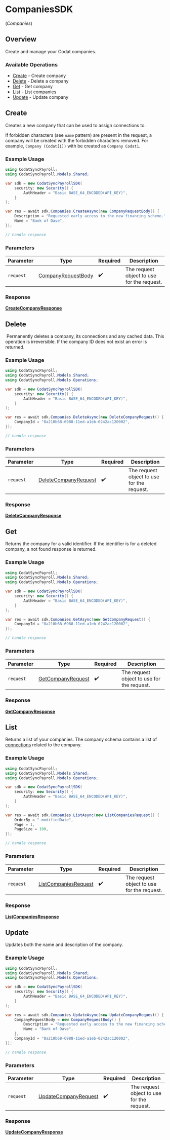 # CompaniesSDK
(*Companies*)

## Overview

Create and manage your Codat companies.

### Available Operations

* [Create](#create) - Create company
* [Delete](#delete) - Delete a company
* [Get](#get) - Get company
* [List](#list) - List companies
* [Update](#update) - Update company

## Create

﻿Creates a new company that can be used to assign connections to. 

If forbidden characters (see `name` pattern) are present in the request, a company will be created with the forbidden characters removed. For example, `Company (Codat[1])` with be created as `Company Codat1`.



### Example Usage

```csharp
using CodatSyncPayroll;
using CodatSyncPayroll.Models.Shared;

var sdk = new CodatSyncPayrollSDK(
    security: new Security() {
        AuthHeader = "Basic BASE_64_ENCODED(API_KEY)",
    }
);

var res = await sdk.Companies.CreateAsync(new CompanyRequestBody() {
    Description = "Requested early access to the new financing scheme.",
    Name = "Bank of Dave",
});

// handle response
```

### Parameters

| Parameter                                                       | Type                                                            | Required                                                        | Description                                                     |
| --------------------------------------------------------------- | --------------------------------------------------------------- | --------------------------------------------------------------- | --------------------------------------------------------------- |
| `request`                                                       | [CompanyRequestBody](../../models/shared/CompanyRequestBody.md) | :heavy_check_mark:                                              | The request object to use for the request.                      |


### Response

**[CreateCompanyResponse](../../models/operations/CreateCompanyResponse.md)**


## Delete

﻿
Permanently deletes a company, its connections and any cached data. This operation is irreversible. If the company ID does not exist an error is returned.

### Example Usage

```csharp
using CodatSyncPayroll;
using CodatSyncPayroll.Models.Shared;
using CodatSyncPayroll.Models.Operations;

var sdk = new CodatSyncPayrollSDK(
    security: new Security() {
        AuthHeader = "Basic BASE_64_ENCODED(API_KEY)",
    }
);

var res = await sdk.Companies.DeleteAsync(new DeleteCompanyRequest() {
    CompanyId = "8a210b68-6988-11ed-a1eb-0242ac120002",
});

// handle response
```

### Parameters

| Parameter                                                               | Type                                                                    | Required                                                                | Description                                                             |
| ----------------------------------------------------------------------- | ----------------------------------------------------------------------- | ----------------------------------------------------------------------- | ----------------------------------------------------------------------- |
| `request`                                                               | [DeleteCompanyRequest](../../models/operations/DeleteCompanyRequest.md) | :heavy_check_mark:                                                      | The request object to use for the request.                              |


### Response

**[DeleteCompanyResponse](../../models/operations/DeleteCompanyResponse.md)**


## Get

﻿Returns the company for a valid identifier. If the identifier is for a deleted company, a not found response is returned.

### Example Usage

```csharp
using CodatSyncPayroll;
using CodatSyncPayroll.Models.Shared;
using CodatSyncPayroll.Models.Operations;

var sdk = new CodatSyncPayrollSDK(
    security: new Security() {
        AuthHeader = "Basic BASE_64_ENCODED(API_KEY)",
    }
);

var res = await sdk.Companies.GetAsync(new GetCompanyRequest() {
    CompanyId = "8a210b68-6988-11ed-a1eb-0242ac120002",
});

// handle response
```

### Parameters

| Parameter                                                         | Type                                                              | Required                                                          | Description                                                       |
| ----------------------------------------------------------------- | ----------------------------------------------------------------- | ----------------------------------------------------------------- | ----------------------------------------------------------------- |
| `request`                                                         | [GetCompanyRequest](../../models/operations/GetCompanyRequest.md) | :heavy_check_mark:                                                | The request object to use for the request.                        |


### Response

**[GetCompanyResponse](../../models/operations/GetCompanyResponse.md)**


## List

﻿Returns a list of your companies. The company schema contains a list of [connections](https://docs.codat.io/sync-for-payroll-api#/schemas/Connection) related to the company.

### Example Usage

```csharp
using CodatSyncPayroll;
using CodatSyncPayroll.Models.Shared;
using CodatSyncPayroll.Models.Operations;

var sdk = new CodatSyncPayrollSDK(
    security: new Security() {
        AuthHeader = "Basic BASE_64_ENCODED(API_KEY)",
    }
);

var res = await sdk.Companies.ListAsync(new ListCompaniesRequest() {
    OrderBy = "-modifiedDate",
    Page = 1,
    PageSize = 100,
});

// handle response
```

### Parameters

| Parameter                                                               | Type                                                                    | Required                                                                | Description                                                             |
| ----------------------------------------------------------------------- | ----------------------------------------------------------------------- | ----------------------------------------------------------------------- | ----------------------------------------------------------------------- |
| `request`                                                               | [ListCompaniesRequest](../../models/operations/ListCompaniesRequest.md) | :heavy_check_mark:                                                      | The request object to use for the request.                              |


### Response

**[ListCompaniesResponse](../../models/operations/ListCompaniesResponse.md)**


## Update

﻿Updates both the name and description of the company.

### Example Usage

```csharp
using CodatSyncPayroll;
using CodatSyncPayroll.Models.Shared;
using CodatSyncPayroll.Models.Operations;

var sdk = new CodatSyncPayrollSDK(
    security: new Security() {
        AuthHeader = "Basic BASE_64_ENCODED(API_KEY)",
    }
);

var res = await sdk.Companies.UpdateAsync(new UpdateCompanyRequest() {
    CompanyRequestBody = new CompanyRequestBody() {
        Description = "Requested early access to the new financing scheme.",
        Name = "Bank of Dave",
    },
    CompanyId = "8a210b68-6988-11ed-a1eb-0242ac120002",
});

// handle response
```

### Parameters

| Parameter                                                               | Type                                                                    | Required                                                                | Description                                                             |
| ----------------------------------------------------------------------- | ----------------------------------------------------------------------- | ----------------------------------------------------------------------- | ----------------------------------------------------------------------- |
| `request`                                                               | [UpdateCompanyRequest](../../models/operations/UpdateCompanyRequest.md) | :heavy_check_mark:                                                      | The request object to use for the request.                              |


### Response

**[UpdateCompanyResponse](../../models/operations/UpdateCompanyResponse.md)**

